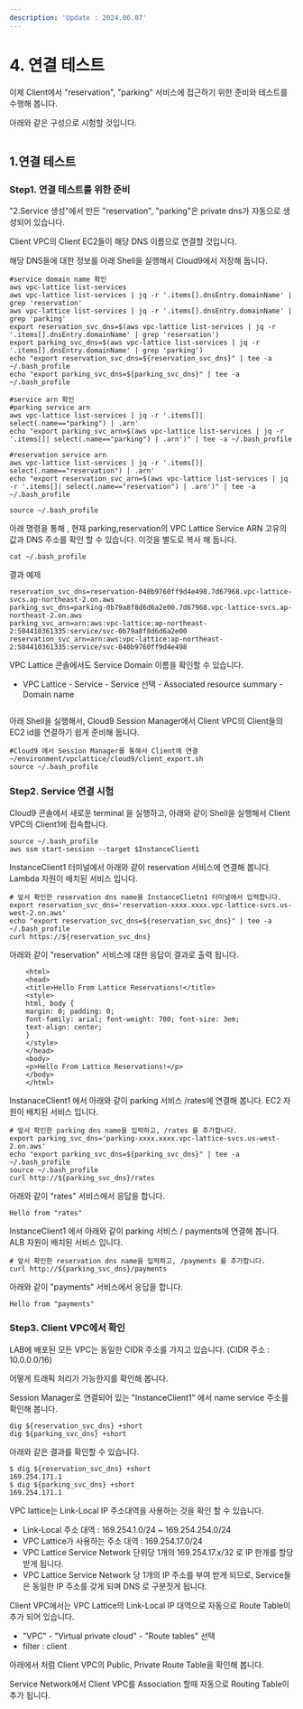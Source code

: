 ```yaml
---
description: 'Update : 2024.06.07'
---
```


# 4. 연결 테스트

이제 Client에서 "reservation", "parking" 서비스에 접근하기 위한 준비와 테스트를 수행해 봅니다.

아래와 같은 구성으로 시험할 것입니다.

<figure><img src="../.gitbook/assets/image (29).png" alt=""><figcaption></figcaption></figure>

## 1.연결 테스트



### Step1. 연결 테스트를 위한 준비

"2.Service 생성"에서 만든 "reservation", "parking"은 private dns가 자동으로 생성되어 있습니다.&#x20;

Client VPC의 Client EC2들이 해당 DNS 이름으로 연결할 것입니다.

해당 DNS들에 대한 정보를 아래 Shell을 실행해서 Cloud9에서 저장해 둡니다.

```
#service domain name 확인
aws vpc-lattice list-services
aws vpc-lattice list-services | jq -r '.items[].dnsEntry.domainName' | grep 'reservation'
aws vpc-lattice list-services | jq -r '.items[].dnsEntry.domainName' | grep 'parking'
export reservation_svc_dns=$(aws vpc-lattice list-services | jq -r '.items[].dnsEntry.domainName' | grep 'reservation')
export parking_svc_dns=$(aws vpc-lattice list-services | jq -r '.items[].dnsEntry.domainName' | grep 'parking')
echo "export reservation_svc_dns=${reservation_svc_dns}" | tee -a ~/.bash_profile
echo "export parking_svc_dns=${parking_svc_dns}" | tee -a ~/.bash_profile

#service arn 확인
#parking service arn
aws vpc-lattice list-services | jq -r '.items[]| select(.name=="parking") | .arn'
echo "export parking_svc_arn=$(aws vpc-lattice list-services | jq -r '.items[]| select(.name=="parking") | .arn')" | tee -a ~/.bash_profile

#reservation service arn
aws vpc-lattice list-services | jq -r '.items[]| select(.name=="reservation") | .arn'
echo "export reservation_svc_arn=$(aws vpc-lattice list-services | jq -r '.items[]| select(.name=="reservation") | .arn')" | tee -a ~/.bash_profile

source ~/.bash_profile

```

아래 명령을 통해 , 현재 parking,reservation의 VPC Lattice Service ARN 고유의 값과 DNS 주소를 확인 할 수 있습니다. 이것을 별도로 복사 해 둡니다.

```
cat ~/.bash_profile

```

결과 예제

```
reservation_svc_dns=reservation-040b9760ff9d4e498.7d67968.vpc-lattice-svcs.ap-northeast-2.on.aws
parking_svc_dns=parking-0b79a8f8d6d6a2e00.7d67968.vpc-lattice-svcs.ap-northeast-2.on.aws
parking_svc_arn=arn:aws:vpc-lattice:ap-northeast-2:504410361335:service/svc-0b79a8f8d6d6a2e00
reservation_svc_arn=arn:aws:vpc-lattice:ap-northeast-2:504410361335:service/svc-040b9760ff9d4e498
```

VPC Lattice 콘솔에서도 Service Domain 이름을 확인할 수 있습니다.

* VPC Lattice - Service - Service 선택 - Associated resource summary - Domain name

<figure><img src="../.gitbook/assets/image (30).png" alt=""><figcaption></figcaption></figure>

아래 Shell을 실행해서, Cloud9 Session Manager에서 Client VPC의 Client들의 EC2 id를 연결하기 쉽게 준비해 둡니다.

```
#Cloud9 에서 Session Manager를 통해서 Client에 연결
~/environment/vpclattice/cloud9/client_export.sh
source ~/.bash_profile

```

### Step2. Service 연결 시험

Cloud9 콘솔에서 새로운 terminal 을 실행하고, 아래와 같이 Shell을 실행해서 Client VPC의 Client1에 접속합니다.

```
source ~/.bash_profile
aws ssm start-session --target $InstanceClient1

```

InstanceClient1 터미널에서 아래와 같이 reservation 서비스에 연결해 봅니다. Lambda 자원이 배치된 서비스 입니다.

```
# 앞서 확인한 reservation dns name을 InstanceClietn1 터미널에서 입력합니다.
export reservation_svc_dns='reservation-xxxx.xxxx.vpc-lattice-svcs.us-west-2.on.aws'
echo "export reservation_svc_dns=${reservation_svc_dns}" | tee -a ~/.bash_profile
curl https://${reservation_svc_dns}

```

아래와 같이 "reservation" 서비스에 대한 응답이 결과로 출력 됩니다.

```
    <html>
    <head>
    <title>Hello From Lattice Reservations!</title>
    <style>
    html, body {
    margin: 0; padding: 0;
    font-family: arial; font-weight: 700; font-size: 3em;
    text-align: center;
    }
    </style>
    </head>
    <body>
    <p>Hello From Lattice Reservations!</p>
    </body>
    </html> 
```



InstanaceClient1 에서 아래와 같이 parking 서비스 /rates에 연결해 봅니다. EC2 자원이 배치된 서비스 입니다.

```
# 앞서 확인한 parking dns name을 입력하고, /rates 를 추가합니다.
export parking_svc_dns='parking-xxxx.xxxx.vpc-lattice-svcs.us-west-2.on.aws'
echo "export parking_svc_dns=${parking_svc_dns}" | tee -a ~/.bash_profile
source ~/.bash_profile
curl http://${parking_svc_dns}/rates
```

아래와 같이 "rates" 서비스에서 응답을 합니다.

```
Hello from "rates"
```

InstanceClient1 에서 아래와 같이 parking 서비스 / payments에 연결해 봅니다. ALB 자원이 배치된 서비스 입니다.

```
# 앞서 확인한 reservation dns name을 입력하고, /payments 를 추가합니다.
curl http://${parking_svc_dns}/payments
```

아래와 같이 "payments" 서비스에서 응답을 합니다.

```
Hello from "payments"
```

### Step3. Client VPC에서 확인

LAB에 배포된 모든 VPC는 동일한 CIDR 주소를 가지고 있습니다. (CIDR 주소 : 10.0.0.0/16)

어떻게 트래픽 처리가 가능한지를 확인해 봅니다.

Session Manager로 연결되어 있는 "InstanceClient1" 에서 name service 주소를 확인해 봅니다.

```
dig ${reservation_svc_dns} +short
dig ${parking_svc_dns} +short

```

아래와 같은 결과를 확인할 수 있습니다.

```
$ dig ${reservation_svc_dns} +short
169.254.171.1
$ dig ${parking_svc_dns} +short
169.254.171.1
```

VPC lattice는 Link-Local IP 주소대역을 사용하는 것을 확인 할 수 있습니다.&#x20;

* Link-Local 주소 대역 : 169.254.1.0/24 \~ 169.254.254.0/24
* VPC Lattice가 사용하는 주소 대역 : 169.254.17.0/24&#x20;
* VPC Lattice Service Network 단위당 1개의 169.254.17.x/32 로 IP 한개를 할당받게 됩니다.
* VPC Lattice Service Network 당 1개의 IP 주소를 부여 받게 되므로, Service들은 동일한 IP 주소를 갖게 되며 DNS 로 구분짓게 됩니다.

Client VPC에서는 VPC Lattice의 Link-Local IP 대역으로 자동으로 Route Table이 추가 되어 있습니다.

* "VPC" - "Virtual private cloud" - "Route tables" 선택
* filter : client

아래에서 처럼 Client VPC의 Public, Private Route Table을 확인해 봅니다.&#x20;

Service Network에서 Client VPC를 Association 할때 자동으로 Routing Table이 추가 됩니다.

<figure><img src="../.gitbook/assets/image (2) (1) (1) (1).png" alt=""><figcaption></figcaption></figure>

<figure><img src="../.gitbook/assets/image (1) (1) (1) (1) (1) (1) (1).png" alt=""><figcaption></figcaption></figure>


